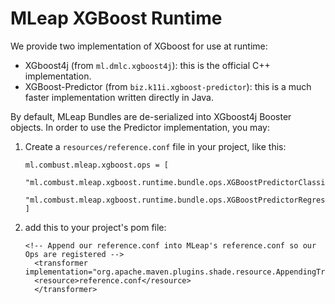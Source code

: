 # MLeap XGBoost Runtime

We provide two implementation of XGboost for use at runtime:
- XGboost4j (from `ml.dmlc.xgboost4j`): this is the official C++ implementation.
- XGBoost-Predictor (from `biz.k11i.xgboost-predictor`): this is a much faster implementation written directly in Java.

By default, MLeap Bundles are de-serialized into XGboost4j Booster objects.
In order to use the Predictor implementation, you may:

1. Create a `resources/reference.conf` file in your project, like this:
    ```
    ml.combust.mleap.xgboost.ops = [
      "ml.combust.mleap.xgboost.runtime.bundle.ops.XGBoostPredictorClassificationOp",
      "ml.combust.mleap.xgboost.runtime.bundle.ops.XGBoostPredictorRegressionOp"
    ]
    ```
2. add this to your project's pom file:
    ```
    <!-- Append our reference.conf into MLeap's reference.conf so our Ops are registered -->
      <transformer implementation="org.apache.maven.plugins.shade.resource.AppendingTransformer">
      <resource>reference.conf</resource>
      </transformer>
    ```
